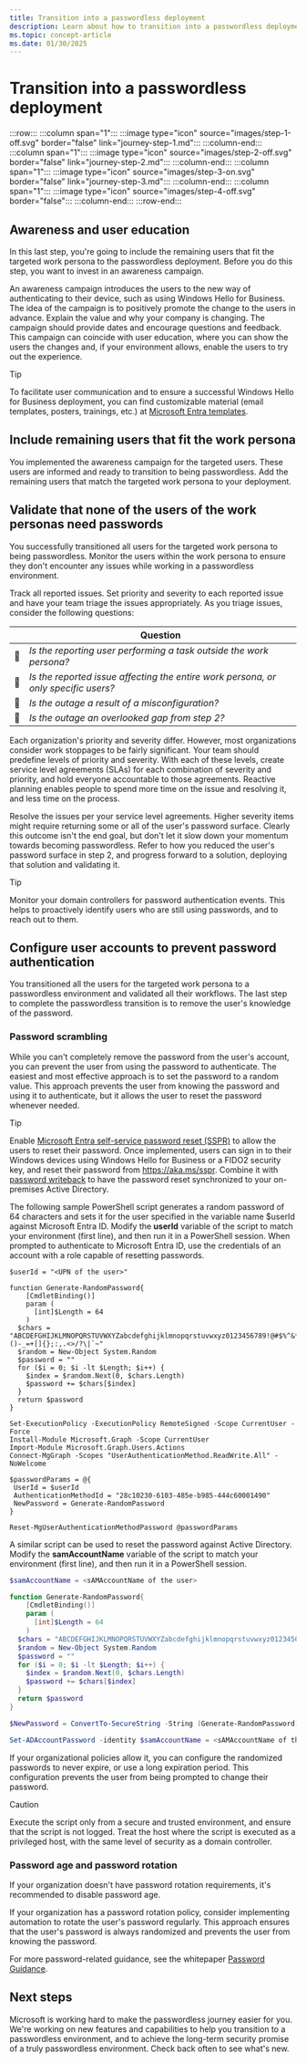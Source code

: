 ```yaml
---
title: Transition into a passwordless deployment
description: Learn about how to transition into a passwordless deployment, the third step of the Microsoft passwordless journey.
ms.topic: concept-article
ms.date: 01/30/2025
---
```


# Transition into a passwordless deployment

:::row:::
   :::column span="1":::
   :::image type="icon" source="images/step-1-off.svg" border="false" link="journey-step-1.md":::
   :::column-end:::
   :::column span="1":::
   :::image type="icon" source="images/step-2-off.svg" border="false" link="journey-step-2.md":::
   :::column-end:::
   :::column span="1":::
   :::image type="icon" source="images/step-3-on.svg" border="false" link="journey-step-3.md":::
   :::column-end:::
   :::column span="1":::
   :::image type="icon" source="images/step-4-off.svg" border="false":::
   :::column-end:::
:::row-end:::

## Awareness and user education

In this last step, you're going to include the remaining users that fit the targeted work persona to the passwordless deployment. Before you do this step, you want to invest in an awareness campaign.

An awareness campaign introduces the users to the new way of authenticating to their device, such as using Windows Hello for Business. The idea of the campaign is to positively promote the change to the users in advance. Explain  the value and why your company is changing. The campaign should provide dates and encourage questions and feedback. This campaign can coincide with user education, where you can show the users the changes and, if your environment allows, enable the users to try out the experience.

> [!TIP]
> To facilitate user communication and to ensure a successful Windows Hello for Business deployment, you can find customizable material (email templates, posters, trainings, etc.) at [Microsoft Entra templates](https://aka.ms/adminmails).

## Include remaining users that fit the work persona

You implemented the awareness campaign for the targeted users. These users are informed and ready to transition to being passwordless. Add the remaining users that match the targeted work persona to your deployment.

## Validate that none of the users of the work personas need passwords

You successfully transitioned all users for the targeted work persona to being passwordless. Monitor the users within the work persona to ensure they don't encounter any issues while working in a passwordless environment.

Track all reported issues. Set priority and severity to each reported issue and have your team triage the issues appropriately. As you triage issues, consider the following questions:

| | Question |
|--|--|
| **🔲** | *Is the reporting user performing a task outside the work persona?* |
| **🔲** | *Is the reported issue affecting the entire work persona, or only specific users?* |
| **🔲** | *Is the outage a result of a misconfiguration?* |
| **🔲** | *Is the outage an overlooked gap from step 2?* |

Each organization's priority and severity differ. However, most organizations consider work stoppages to be fairly significant. Your team should predefine levels of priority and severity. With each of these levels, create service level agreements (SLAs) for each combination of severity and priority, and hold everyone accountable to those agreements. Reactive planning enables people to spend more time on the issue and resolving it, and less time on the process.

Resolve the issues per your service level agreements. Higher severity items might require returning some or all of the user's password surface. Clearly this outcome isn't the end goal, but don't let it slow down your momentum towards becoming passwordless. Refer to how you reduced the user's password surface in step 2, and progress forward to a solution, deploying that solution and validating it.

> [!TIP]
> Monitor your domain controllers for password authentication events. This helps to proactively identify users who are still using passwords, and to reach out to them.

## Configure user accounts to prevent password authentication

You transitioned all the users for the targeted work persona to a passwordless environment and validated all their workflows. The last step to complete the passwordless transition is to remove the user's knowledge of the password.

### Password scrambling

While you can't completely remove the password from the user's account, you can prevent the user from using the password to authenticate. The easiest and most effective approach is to set the password to a random value. This approach prevents the user from knowing the password and using it to authenticate, but it allows the user to reset the password whenever needed.

> [!TIP]
> Enable [Microsoft Entra self-service password reset (SSPR)](/entra/identity/authentication/tutorial-enable-sspr) to allow the users to reset their password. Once implemented, users can sign in to their Windows devices using Windows Hello for Business or a FIDO2 security key, and reset their password from https://aka.ms/sspr. Combine it with [password writeback](/entra/identity/authentication/tutorial-enable-cloud-sync-sspr-writeback) to have the password reset synchronized to your on-premises Active Directory.

The following sample PowerShell script generates a random password of 64 characters and sets it for the user specified in the variable name $userId against Microsoft Entra ID.
Modify the **userId** variable of the script to match your environment (first line), and then run it in a PowerShell session. When prompted to authenticate to Microsoft Entra ID, use the credentials of an account with a role capable of resetting passwords.

```azurepowershell-interactive
$userId = "<UPN of the user>"

function Generate-RandomPassword{
    [CmdletBinding()]
    param (
      [int]$Length = 64
    )
  $chars = "ABCDEFGHIJKLMNOPQRSTUVWXYZabcdefghijklmnopqrstuvwxyz0123456789!@#$%^&*()-_=+[]{};:,.<>/?\|`~"
  $random = New-Object System.Random
  $password = ""
  for ($i = 0; $i -lt $Length; $i++) {
    $index = $random.Next(0, $chars.Length)
    $password += $chars[$index]
  }
  return $password
}

Set-ExecutionPolicy -ExecutionPolicy RemoteSigned -Scope CurrentUser -Force
Install-Module Microsoft.Graph -Scope CurrentUser
Import-Module Microsoft.Graph.Users.Actions
Connect-MgGraph -Scopes "UserAuthenticationMethod.ReadWrite.All" -NoWelcome

$passwordParams = @{
 UserId = $userId
 AuthenticationMethodId = "28c10230-6103-485e-b985-444c60001490"
 NewPassword = Generate-RandomPassword
}

Reset-MgUserAuthenticationMethodPassword @passwordParams
```

A similar script can be used to reset the password against Active Directory. Modify the **samAccountName** variable of the script to match your environment (first line), and then run it in a PowerShell session.

```PowerShell
$samAccountName = <sAMAccountName of the user>

function Generate-RandomPassword{
    [CmdletBinding()]
    param (
      [int]$Length = 64
    )
  $chars = "ABCDEFGHIJKLMNOPQRSTUVWXYZabcdefghijklmnopqrstuvwxyz0123456789!@#$%^&*()-_=+[]{};:,.<>/?\|`~"
  $random = New-Object System.Random
  $password = ""
  for ($i = 0; $i -lt $Length; $i++) {
    $index = $random.Next(0, $chars.Length)
    $password += $chars[$index]
  }
  return $password
}

$NewPassword = ConvertTo-SecureString -String (Generate-RandomPassword) -AsPlainText -Force

Set-ADAccountPassword -identity $samAccountName = <sAMAccountName of the user> -NewPassword $NewPassword -Reset
```

If your organizational policies allow it, you can configure the randomized passwords to never expire, or use a long expiration period. This configuration prevents the user from being prompted to change their password.

> [!CAUTION]
> Execute the script only from a secure and trusted environment, and ensure that the script is not logged. Treat the host where the script is executed as a privileged host, with the same level of security as a domain controller.

### Password age and password rotation

If your organization doesn't have password rotation requirements, it's recommended to disable password age.

If your organization has a password rotation policy, consider implementing automation to rotate the user's password regularly. This approach ensures that the user's password is always randomized and prevents the user from knowing the password.

For more password-related guidance, see the whitepaper [Password Guidance](https://aka.ms/PasswordGuidance).

## Next steps

Microsoft is working hard to make the passwordless journey easier for you. We're working on new features and capabilities to help you transition to a passwordless environment, and to achieve the long-term security promise of a truly passwordless environment. Check back often to see what's new.

